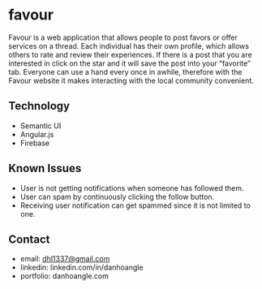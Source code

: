 # favour
Favour is a web application that allows people to post favors or offer services on a thread. Each individual has their own profile, which allows others to rate and review their experiences. If there is a post that you are interested in click on the star and it will save the post into your “favorite” tab. Everyone can use a hand every once in awhile, therefore with the Favour website it makes interacting with the local community convenient.

## Technology
* Semantic UI
* Angular.js
* Firebase

## Known Issues
* User is not getting notifications when someone has followed them.
* User can spam by continuously clicking the follow button.
* Receiving user notification can get spammed since it is not limited to one.

## Contact
* email: dhl1337@gmail.com
* linkedin: linkedin.com/in/danhoangle
* portfolio: danhoangle.com
